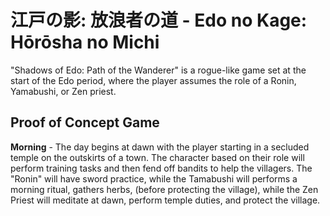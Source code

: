 # 江戸の影: 放浪者の道 - Edo no Kage: Hōrōsha no Michi

"Shadows of Edo: Path of the Wanderer" is a rogue-like game set at the start of the Edo period, where the player assumes the role of a Ronin, Yamabushi, or Zen priest.

## Proof of Concept Game

**Morning** - The day begins at dawn with the player starting in a secluded temple on the outskirts of a town. The character based on their role will perform training tasks and then fend off bandits to help the villagers. The "Ronin" will have sword practice, while the Tamabushi will performs a morning ritual, gathers herbs, (before protecting the village), while the Zen Priest will meditate at dawn, perform temple duties, and protect the village.
